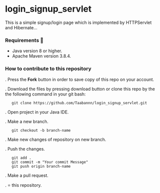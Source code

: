 # login_signup_servlet
This is a simple signup/login page which is implemented by HTTPServlet and Hibernate...

### Requirements 🔧
* Java version 8 or higher.
* Apache Maven version 3.8.4.

### How to contribute to this repository 
. Press the **Fork** button in order to save copy of this repo on your account.

. Download the files by pressing download button or clone this repo by the the following command in your git bash:

       git clone https://github.com/Taabannn/login_signup_servlet.git
       
. Open project in your Java IDE.

. Make a new branch.
 
       git checkout -b branch-name
. Make new changes of repository on new branch.

. Push the changes.

       git add .
       git commit -m "Your commit Message"
       git push origin branch-name
. Make a pull request.

. ⭐ this repository.

